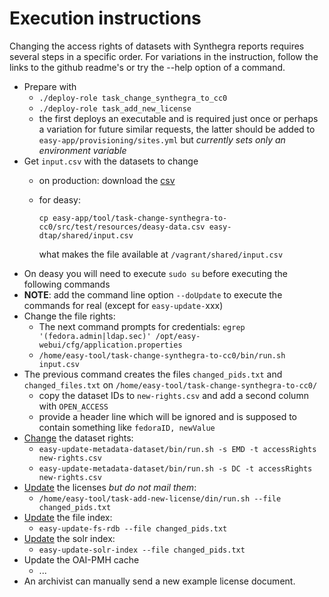 Execution instructions
======================

Changing the access rights of datasets with Synthegra reports requires several steps in a specific order. For variations in the instruction, follow the links to the github readme's or try the --help option of a command.

* Prepare with
  * `./deploy-role task_change_synthegra_to_cc0`
  * `./deploy-role task_add_new_license`
  * the first deploys an executable and is required just once or perhaps a variation for future similar requests, the latter should be added to `easy-app/provisioning/sites.yml` but _currently sets only an environment variable_
* Get `input.csv` with the datasets to change
  * on production: download the [csv](https://media-api.atlassian.io/file/b23bdf31-fc96-40f1-9a6e-4768c69e44c5/binary?token=eyJhbGciOiJIUzI1NiJ9.eyJpc3MiOiIzNzRjNzA3Zi0yZWIzLTRmMTYtYmE0Ny04OTYwYmVjZDJlNmQiLCJhY2Nlc3MiOnsidXJuOmZpbGVzdG9yZTpmaWxlOmIyM2JkZjMxLWZjOTYtNDBmMS05YTZlLTQ3NjhjNjllNDRjNSI6WyJyZWFkIl19LCJleHAiOjE0ODA0MTE0MTMsIm5iZiI6MTQ4MDQxMDc1M30.Cdhyul8zSD6Xr-8eG85m-yAQ4jzG5DfoFjYkKnKTuPA&client=374c707f-2eb3-4f16-ba47-8960becd2e6d&name=Synthegra+omzetten+CC0.csv)
  * for deasy:
   
        cp easy-app/tool/task-change-synthegra-to-cc0/src/test/resources/deasy-data.csv easy-dtap/shared/input.csv
   
    what makes the file available at `/vagrant/shared/input.csv`
* On deasy you will need to execute `sudo su` before executing the following commands
* **NOTE**: add the command line option `--doUpdate` to execute the commands for real (except for `easy-update-`xxx)
* Change the file rights:
  * The next command prompts for credentials: `egrep '(fedora.admin|ldap.sec)' /opt/easy-webui/cfg/application.properties` 
  * `/home/easy-tool/task-change-synthegra-to-cc0/bin/run.sh input.csv`
* The previous command creates the files `changed_pids.txt` and `changed_files.txt` on `/home/easy-tool/task-change-synthegra-to-cc0/`
  * copy the dataset IDs to `new-rights.csv` and add a second column with `OPEN_ACCESS`
  * provide a header line which will be ignored and is supposed to contain something like `fedoraID, newValue` 
* [Change](https://github.com/DANS-KNAW/easy-update-metadata-dataset#readme) the dataset rights:
  * `easy-update-metadata-dataset/bin/run.sh -s EMD -t accessRights new-rights.csv`
  * `easy-update-metadata-dataset/bin/run.sh -s DC -t accessRights new-rights.csv`
* [Update](https://github.com/DANS-KNAW/easy-app/blob/c28b3e6556cea014650f8a9fdeacbbc2a6df23fc/tool/task-add-new-license#readme) the licenses _but do not mail them_:
  * `/home/easy-tool/task-add-new-license/din/run.sh --file changed_pids.txt`
* [Update](https://github.com/DANS-KNAW/easy-update-fs-rdb#readme) the file index:
  * `easy-update-fs-rdb --file changed_pids.txt`
* [Update](https://github.com/DANS-KNAW/easy-update-solr-index#readme) the solr index: 
  * `easy-update-solr-index --file changed_pids.txt`
* Update the OAI-PMH cache
  * ...
* An archivist can manually send a new example license document.